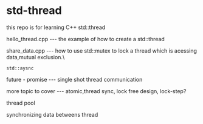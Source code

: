 # std-thread
this repo is for learning C++ std::thread

   hello_thread.cpp --- the example of how to create a std::thread

   share_data.cpp    --- how to use std::mutex to lock a thread which is acessing data,mutual exclusion.\

   
    std::aysnc
   
   future - promise --- single shot thread communication 

   more topic to cover --- atomic,thread sync, lock free design, lock-step?
   

   thread pool

   synchronizing data betweens thread



